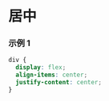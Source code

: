 # 居中

### 示例 1

```css
div {
  display: flex;
  align-items: center;
  justify-content: center;
}
```
